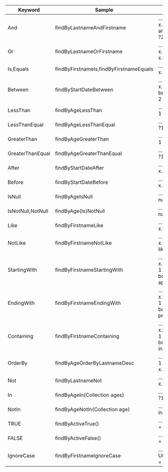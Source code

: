 <table>
<thead>
<tr>
<th>Keyword</th>
<th>Sample</th>
<th>JPQL snippet</th>
</tr>
</thead>
<tbody>
<tr>
<td>And</td>
<td>findByLastnameAndFirstname</td>
<td>… where x.lastname = ?1 and x.firstname = ?2</td>
</tr>
<tr>
<td>Or</td>
<td>findByLastnameOrFirstname</td>
<td>… where x.lastname = ?1 or x.firstname = ?2</td>
</tr>
<tr>
<td>Is,Equals</td>
<td>findByFirstnameIs,findByFirstnameEquals</td>
<td>… where x.firstname = ?1</td>
</tr>
<tr>
<td>Between</td>
<td>findByStartDateBetween</td>
<td>… where x.startDate between ?1 and ?2</td>
</tr>
<tr>
<td>LessThan</td>
<td>findByAgeLessThan</td>
<td>… where x.age &lt; ?1</td>
</tr>
<tr>
<td>LessThanEqual</td>
<td>findByAgeLessThanEqual</td>
<td>… where x.age ⇐ ?1</td>
</tr>
<tr>
<td>GreaterThan</td>
<td>findByAgeGreaterThan</td>
<td>… where x.age &gt; ?1</td>
</tr>
<tr>
<td>GreaterThanEqual</td>
<td>findByAgeGreaterThanEqual</td>
<td>… where x.age &gt;= ?1</td>
</tr>
<tr>
<td>After</td>
<td>findByStartDateAfter</td>
<td>… where x.startDate &gt; ?1</td>
</tr>
<tr>
<td>Before</td>
<td>findByStartDateBefore</td>
<td>… where x.startDate &lt; ?1</td>
</tr>
<tr>
<td>IsNull</td>
<td>findByAgeIsNull</td>
<td>… where x.age is null</td>
</tr>
<tr>
<td>IsNotNull,NotNull</td>
<td>findByAge(Is)NotNull</td>
<td>… where x.age not null</td>
</tr>
<tr>
<td>Like</td>
<td>findByFirstnameLike</td>
<td>… where x.firstname like ?1</td>
</tr>
<tr>
<td>NotLike</td>
<td>findByFirstnameNotLike</td>
<td>… where x.firstname not like ?1</td>
</tr>
<tr>
<td>StartingWith</td>
<td>findByFirstnameStartingWith</td>
<td>… where x.firstname like ?1&nbsp;(parameter bound with appended&nbsp;%)</td>
</tr>
<tr>
<td>EndingWith</td>
<td>findByFirstnameEndingWith</td>
<td>… where x.firstname like ?1&nbsp;(parameter bound with prepended&nbsp;%)</td>
</tr>
<tr>
<td>Containing</td>
<td>findByFirstnameContaining</td>
<td>… where x.firstname like ?1&nbsp;(parameter bound wrapped in&nbsp;%)</td>
</tr>
<tr>
<td>OrderBy</td>
<td>findByAgeOrderByLastnameDesc</td>
<td>… where x.age = ?1 order by x.lastname desc</td>
</tr>
<tr>
<td>Not</td>
<td>findByLastnameNot</td>
<td>… where x.lastname &lt;&gt; ?1</td>
</tr>
<tr>
<td>In</td>
<td>findByAgeIn(Collection<age> ages)</age></td>
<td>… where x.age in ?1</td>
</tr>
<tr>
<td>NotIn</td>
<td>findByAgeNotIn(Collection<age> age)</age></td>
<td>… where x.age not in ?1</td>
</tr>
<tr>
<td>TRUE</td>
<td>findByActiveTrue()</td>
<td>… where x.active = true</td>
</tr>
<tr>
<td>FALSE</td>
<td>findByActiveFalse()</td>
<td>… where x.active = false</td>
</tr>
<tr>
<td>IgnoreCase</td>
<td>findByFirstnameIgnoreCase</td>
<td>… where UPPER(x.firstame) = UPPER(?1)</td>
</tr>
</tbody>
</table>